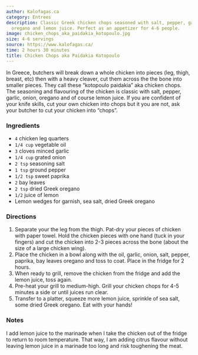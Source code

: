 ```yaml
---
author: Kalofagas.ca
category: Entrees
description: Classic Greek chicken chops seasoned with salt, pepper, garlic, onion,
  oregano and lemon juice. Perfect as an appetizer for 4-6 people.
image: chicken_chops_aka_paidakia_kotopoulo.jpg
size: 4-6 servings
source: https://www.kalofagas.ca/
time: 2 hours 30 minutes
title: Chicken Chops aka Paidakia Kotopoulo
---
```

In Greece, butchers will break down a whole chicken into pieces (leg, thigh, breast, etc) then with a heavy cleaver, cut them across the the bone into smaller pieces. They call these “kotopoulo paidakia” aka chicken chops. The seasoning and flavouring of the chicken is classic with salt, pepper, garlic, onion, oregano and of course lemon juice. If you are confident of your knife skills, cut your own chicken into chops but it you are not, ask your butcher to cut your chicken into “chops”.

### Ingredients

* `4` chicken leg quarters
* `1/4 cup` vegetable oil
* `3` cloves minced garlic
* `1/4 cup` grated onion
* `2 tsp` seasoning salt
* `1 tsp` ground pepper
* `1/2 tsp` sweet paprika
* `2` bay leaves
* `2 tsp` dried Greek oregano
* `1/2` juice of lemon
* Lemon wedges for garnish, sea salt, dried Greek oregano

### Directions

1. Separate your the leg from the thigh. Pat-dry your pieces of chicken with paper towel. Hold the chicken pieces with one hand (tuck in your fingers) and cut the chicken into 2-3 pieces across the bone (about the size of a large chicken wing).
2. Place the chicken in a bowl along with the oil, garlic, onion, salt, pepper, paprika, bay leaves oregano and toss to coat. Place in the fridge for 2 hours.
3. When ready to grill, remove the chicken from the fridge and add the lemon juice, toss again.
4. Pre-heat your grill to medium-high. Grill your chicken chops for 4-5 minutes a side or until juices run clear.
5. Transfer to a platter, squeeze more lemon juice, sprinkle of sea salt, some dried Greek oregano. Eat with your hands!

### Notes

I add lemon juice to the marinade when I take the chicken out of the fridge to return to room temperature. That way, I am adding citrus flavour without leaving lemon juice in a marinade too long and risk toughening the meat.